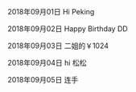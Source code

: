 2018年09月01日
Hi Peking

2018年09月02日
Happy Birthday DD

2018年09月03日
二姐的￥1024

2018年09月04日
hi 松松

2018年09月05日
连手